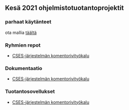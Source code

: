 ## Kesä 2021 ohjelmistotuotantoprojektit

### parhaat käytänteet

ota mallia [täältä](https://github.com/ohtu-ohjaajat/OhTuHistory/blob/master/reference.md)

### Ryhmien repot

- [CSES-järjestelmän komentorivityökalu](https://github.com/H4m5t3r/cses-cli)


### Dokumentaatio

- [CSES-järjestelmän komentorivityökalu](https://docs.google.com/spreadsheets/d/10vB2CXV9RVyM_wIMyXrgepMcKMDzQ1qXHvmtuqjiaio/edit?usp=sharing)


### Tuotantosovellukset

- [CSES-järjestelmän komentorivityökalu](https://github.com/H4m5t3r/cses-cli/releases)
